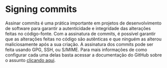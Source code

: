 # Signing commits
Assinar commits é uma prática importante em projetos de desenvolvimento de software para garantir a autenticidade e integridade das alterações feitas no código-fonte.
Com a assinatura de commits, é possível garantir que as alterações feitas no código são autênticas e que ninguém as alterou maliciosamente após a sua criação.
A assinatura dos commits pode ser feita usando GPG, SSH, ou S/MIME.
Para mais informações de como configurar cada uma delas basta acessar a documentação do GitHub sobre o assunto [clicando aqui](https://docs.github.com/pt/authentication/managing-commit-signature-verification/signing-commits).